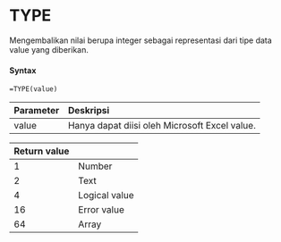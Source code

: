 # TYPE

Mengembalikan nilai berupa integer sebagai representasi dari tipe data value yang diberikan.

#### Syntax

```text
=TYPE(value)
```

| Parameter | Deskripsi |
| :--- | :--- |
| value | Hanya dapat diisi oleh Microsoft Excel value. |

| Return value |  |
| :--- | :--- |
| 1 | Number |
| 2 | Text |
| 4 | Logical value |
| 16 | Error value |
| 64 | Array |

